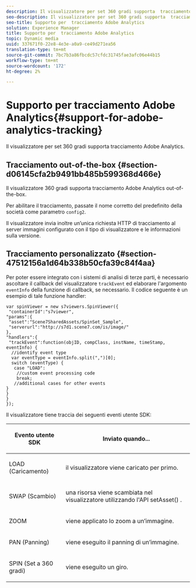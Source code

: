 ```yaml
---
description: Il visualizzatore per set 360 gradi supporta  tracciamento Adobe Analytics.
seo-description: Il visualizzatore per set 360 gradi supporta  tracciamento Adobe Analytics.
seo-title: Supporto per  tracciamento Adobe Analytics
solution: Experience Manager
title: Supporto per  tracciamento Adobe Analytics
topic: Dynamic media
uuid: 337671f0-22e8-4e3e-a0a9-ce49d271ea56
translation-type: tm+mt
source-git-commit: 7bc7b3a86fbcdc57cfdc31745fae3afc06e44b15
workflow-type: tm+mt
source-wordcount: '172'
ht-degree: 2%

---
```



# Supporto per  tracciamento Adobe Analytics{#support-for-adobe-analytics-tracking}

Il visualizzatore per set 360 gradi supporta  tracciamento Adobe Analytics.

## Tracciamento out-of-the-box {#section-d06145cfa2b9491bb485b599368d466e}

Il visualizzatore 360 gradi supporta  tracciamento Adobe Analytics out-of-the-box.

Per abilitare il tracciamento, passate il nome corretto del predefinito della società come parametro `config2`.

Il visualizzatore invia inoltre un’unica richiesta HTTP di tracciamento al server immagini configurato con il tipo di visualizzatore e le informazioni sulla versione.

## Tracciamento personalizzato {#section-47512156a1d64b338b50cfa39c84f4aa}

Per poter essere integrato con i sistemi di analisi di terze parti, è necessario ascoltare il callback del visualizzatore `trackEvent` ed elaborare l&#39;argomento `eventInfo` della funzione di callback, se necessario. Il codice seguente è un esempio di tale funzione handler:

```
var spinViewer = new s7viewers.SpinViewer({ 
 "containerId":"s7viewer", 
"params":{ 
 "asset":"Scene7SharedAssets/SpinSet_Sample", 
 "serverurl":"http://s7d1.scene7.com/is/image/" 
}, 
"handlers":{ 
 "trackEvent":function(objID, compClass, instName, timeStamp, eventInfo) { 
  //identify event type 
  var eventType = eventInfo.split(",")[0]; 
  switch (eventType) { 
   case "LOAD": 
    //custom event processing code 
    break; 
   //additional cases for other events 
} 
} 
} 
});
```

Il visualizzatore tiene traccia dei seguenti eventi utente SDK:

<table id="table_5D090E6614974D968E1A93B5727D859C"> 
 <thead> 
  <tr> 
   <th colname="col1" class="entry"> <p>Evento utente SDK </p> </th> 
   <th colname="col2" class="entry"> <p>Inviato quando... </p> </th> 
  </tr> 
 </thead>
 <tbody> 
  <tr> 
   <td colname="col1"> <p> <span class="codeph">LOAD (Caricamento)</span> </p> </td> 
   <td colname="col2"> <p>il visualizzatore viene caricato per primo. </p> </td> 
  </tr> 
  <tr> 
   <td colname="col1"> <p> <span class="codeph">SWAP (Scambio)</span> </p> </td> 
   <td colname="col2"> <p>una risorsa viene scambiata nel visualizzatore utilizzando l'API <span class="codeph"> setAsset() </span>. </p> </td> 
  </tr> 
  <tr> 
   <td colname="col1"> <p> <span class="codeph"> ZOOM </span> </p> </td> 
   <td colname="col2"> <p> viene applicato lo zoom a un’immagine. </p> </td> 
  </tr> 
  <tr> 
   <td colname="col1"> <p> <span class="codeph">PAN (Panning)</span> </p> </td> 
   <td colname="col2"> <p>viene eseguito il panning di un’immagine. </p> </td> 
  </tr> 
  <tr> 
   <td colname="col1"> <p> <span class="codeph">SPIN (Set a 360 gradi)</span> </p> </td> 
   <td colname="col2"> <p> viene eseguito un giro. </p> </td> 
  </tr> 
 </tbody> 
</table>


